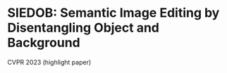 # SIEDOB: Semantic Image Editing by Disentangling Object and Background

CVPR 2023 (highlight paper)

